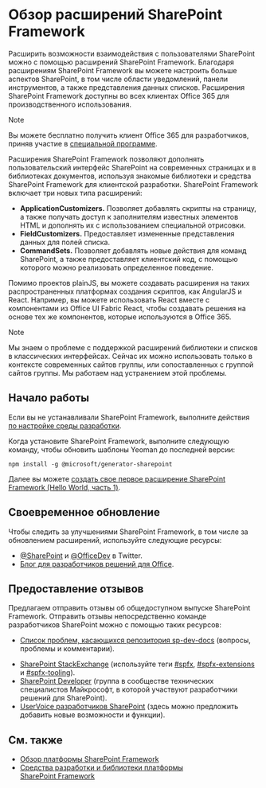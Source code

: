 # <a name="overview-of-sharepoint-framework-extensions"></a>Обзор расширений SharePoint Framework

Расширить возможности взаимодействия с пользователями SharePoint можно с помощью расширений SharePoint Framework. Благодаря расширениям SharePoint Framework вы можете настроить больше аспектов SharePoint, в том числе области уведомлений, панели инструментов, а также представления данных списков. Расширения SharePoint Framework доступны во всех клиентах Office 365 для производственного использования. 

> [!NOTE] 
> Вы можете бесплатно получить клиент Office 365 для разработчиков, приняв участие в [специальной программе](http://dev.office.com/devprogram).

Расширения SharePoint Framework позволяют дополнять пользовательский интерфейс SharePoint на современных страницах и в библиотеках документов, используя знакомые библиотеки и средства SharePoint Framework для клиентской разработки. SharePoint Framework включает три новых типа расширений:

- **ApplicationCustomizers.** Позволяет добавлять скрипты на страницу, а также получать доступ к заполнителям известных элементов HTML и дополнять их с использованием специальной отрисовки.
- **FieldCustomizers.** Предоставляет измененные представления данных для полей списка.
- **CommandSets.** Позволяет добавлять новые действия для команд SharePoint, а также предоставляет клиентский код, с помощью которого можно реализовать определенное поведение.

Помимо проектов plainJS, вы можете создавать расширения на таких распространенных платформах создания скриптов, как AngularJS и React. Например, вы можете использовать React вместе с компонентами из Office UI Fabric React, чтобы создавать решения на основе тех же компонентов, которые используются в Office 365.

> [!NOTE]
> Мы знаем о проблеме с поддержкой расширений библиотеки и списков в классических интерфейсах. Сейчас их можно использовать только в контексте современных сайтов группы, или сопоставленных с группой сайтов группы. Мы работаем над устранением этой проблемы. 

## <a name="get-started"></a>Начало работы
Если вы не устанавливали SharePoint Framework, выполните действия [по настройке среды разработки](../set-up-your-development-environment.md).

Когда установите SharePoint Framework, выполните следующую команду, чтобы обновить шаблоны Yeoman до последней версии:

```
npm install -g @microsoft/generator-sharepoint
```

Далее вы можете [создать свое первое расширение SharePoint Framework (Hello World, часть 1)](get-started/build-a-hello-world-extension.md).

## <a name="stay-up-to-date"></a>Своевременное обновление
Чтобы следить за улучшениями SharePoint Framework, в том числе за обновлением расширений, используйте следующие ресурсы:

* [@SharePoint](https://twitter.com/sharepoint) и [@OfficeDev](https://twitter.com/officedev) в Twitter.
* [Блог для разработчиков решений для Office](http://dev.office.com/blogs).

## <a name="provide-feedback"></a>Предоставление отзывов 
Предлагаем отправить отзывы об общедоступном выпуске SharePoint Framework. Отправить отзывы непосредственно команде разработчиков SharePoint можно с помощью таких ресурсов:

- [Список проблем, касающихся репозитория sp-dev-docs](https://github.com/SharePoint/sp-dev-docs/issues) (вопросы, проблемы и комментарии).
* [SharePoint StackExchange](http://sharepoint.stackexchange.com/) (используйте теги [#spfx](http://sharepoint.stackexchange.com/tags/spfx/), [#spfx-extensions](http://sharepoint.stackexchange.com/tags/spfx-extensions/) и [#spfx-tooling](http://sharepoint.stackexchange.com/tags/spfx-tooling/)).
* [SharePoint Developer](https://techcommunity.microsoft.com/t5/SharePoint-Developer/bd-p/SharePointDev) (группа в сообществе технических специалистов Майкрософт, в которой участвуют разработчики решений для SharePoint).
* [UserVoice разработчиков SharePoint](https://sharepoint.uservoice.com/forums/329220-sharepoint-dev-platform) (здесь можно предложить добавить новые возможности и функции).


## <a name="see-also"></a>См. также

- [Обзор платформы SharePoint Framework](../sharepoint-framework-overview.md)
- [Средства разработки и библиотеки платформы SharePoint Framework](../tools-and-libraries.md)
